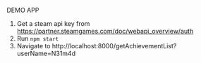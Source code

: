 DEMO APP

1) Get a steam api key from https://partner.steamgames.com/doc/webapi_overview/auth
2) Run `npm start`
3) Navigate to http://localhost:8000/getAchievementList?userName=N31m4d